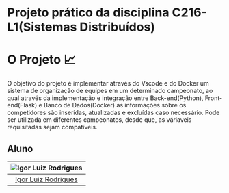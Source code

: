 # Projeto prático da disciplina C216-L1(Sistemas Distribuídos)

# O Projeto 📈
O objetivo do projeto é implementar através do Vscode e do Docker um sistema de organização de equipes em um determinado campeonato, ao qual através da implementação e integração entre Back-end(Python), Front-end(Flask) e Banco de Dados(Docker) as informações sobre os competidores são inseridas, atualizadas e excluídas caso necessário. Pode ser utilizada em diferentes campeonatos, desde que, as váriaveis requisitadas sejam compatíveis.

## Aluno
| ![Igor Luiz Rodrigues](https://avatars.githubusercontent.com/u/89806466?s=400&u=e8107d3d169b3775f289e49470b097b45d778d68&v=4) |
|:--:|
| [Igor Luiz Rodrigues](https://github.com/igu1nho) |
